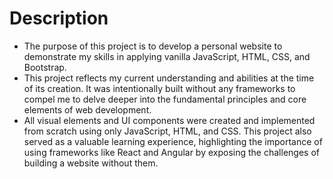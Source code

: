 # Description
- The purpose of this project is to develop a personal website to demonstrate my skills in applying vanilla JavaScript, HTML, CSS, and Bootstrap.
- This project reflects my current understanding and abilities at the time of its creation. It was intentionally built without any frameworks to compel me to delve deeper into the fundamental principles and core elements of web development.
- All visual elements and UI components were created and implemented from scratch using only JavaScript, HTML, and CSS. This project also served as a valuable learning experience, highlighting the importance of using frameworks like React and Angular by exposing the challenges of building a website without them.
